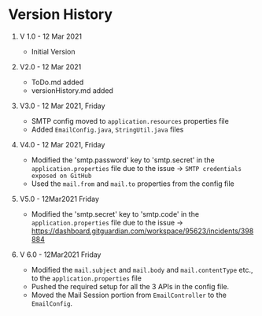 # Version History

1. V 1.0 - 12 Mar 2021 
    * Initial Version
   

2. V2.0 - 12 Mar 2021
    * ToDo.md added
    * versionHistory.md added
   
3. V3.0 - 12 Mar 2021, Friday

   * SMTP config moved to `application.resources` properties file
   * Added `EmailConfig.java`, `StringUtil.java` files
   
4. V4.0 - 12 Mar 2021, Friday

   * Modified the 'smtp.password' key to 'smtp.secret' in the `application.properties` file
      due to the issue -> `SMTP credentials exposed on GitHub`
   * Used the `mail.from` and `mail.to` properties from the config file     
    
5. V5.0 - 12Mar2021 Friday
   * Modified the 'smtp.secret' key to 'smtp.code' in the `application.properties` file
     due to the issue -> https://dashboard.gitguardian.com/workspace/95623/incidents/398884
   
6. V 6.0 - 12Mar2021 Friday

   * Modified the `mail.subject` and `mail.body` and `mail.contentType` etc., to the `application.properties` file
   * Pushed the required setup for all the 3 APIs in the config file.     
   * Moved the Mail Session portion from `EmailController` to the `EmailConfig`. 